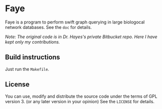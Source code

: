 Faye
======
Faye is a program to perform swift graph querying in large biologocal network databases. See the `doc` for details.

*Note: The original code is in Dr. Hayes's private Bitbucket repo. Here I have kept only my contributions.*

Build instructions
-------------------
Just run the `Makefile`.

License
--------
You can use, modify and distribute the source code under the terms of GPL version 3. (or any later version in your opinion) See the `LICENSE` for details.
